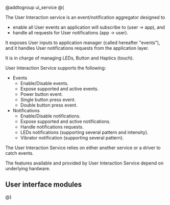 @addtogroup ui_service
@{

The User Interaction service is an event/notification aggregator designed to
- enable all User events an application will subscribe to (user -> app), and
- handle all requests for User notifications (app -> user).

It exposes User inputs to application manager (called hereafter "events"),
and it handles User notifications requests from the application layer.

It is in charge of managing LEDs, Button and Haptics (touch).

User Interaction Service supports the following:
  - Events
    * Enable/Disable events.
    * Expose supported and active events.
    * Power button event.
    * Single button press event.
    * Double button press event.
  - Notifications
    * Enable/Disable notifications.
    * Expose supported and active notifications.
    * Handle notifications requests.
    * LEDs notifications (supporting several pattern and intensity).
    * Vibrator notification (supporting several pattern).

The User Interaction Service relies on either another service or a driver
to catch events.

The features available and provided by User Interaction Service depend on
underlying hardware.

## User interface modules

<!-- All doxygen groups in "ui_service" will be added here -->

@}
